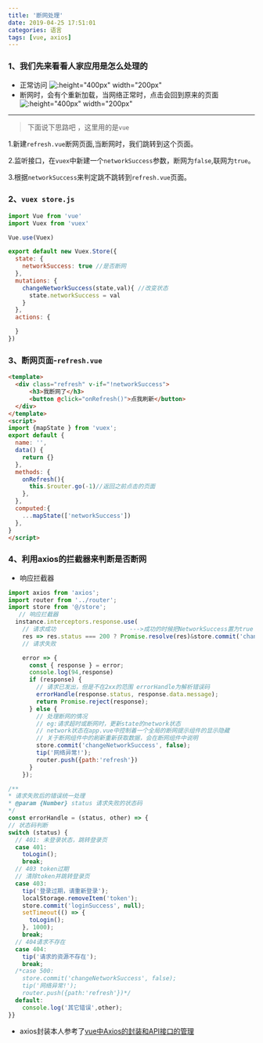 ```yaml
---
title: '断网处理'
date: 2019-04-25 17:51:01
categories: 语言
tags: [vue, axios]
---
```


<meta name="referrer" content="no-referrer" />


### 1、我们先来看看人家应用是怎么处理的
* 正常访问
![:height="400px" width="200px"](https://user-gold-cdn.xitu.io/2019/4/17/16a29edf74480c61?w=1080&h=2160&f=png&s=893289)
* 断网时，会有个重新加载，当网络正常时，点击会回到原来的页面
![:height="400px" width="200px"](https://user-gold-cdn.xitu.io/2019/4/17/16a29ed9340d9987?w=1080&h=2160&f=png&s=140812)

***
> 下面说下思路吧 ，这里用的是`vue`

  1.新建`refresh.vue`断网页面,当断网时，我们跳转到这个页面。

  2.监听接口，在`vuex`中新建一个`networkSuccess`参数，断网为`false`,联网为`true`。

  3.根据`networkSuccess`来判定跳不跳转到`refresh.vue`页面。


  ### 2、`vuex store.js`
```js
import Vue from 'vue'
import Vuex from 'vuex'

Vue.use(Vuex)

export default new Vuex.Store({
  state: {
    networkSuccess: true //是否断网
  },
  mutations: {
    changeNetworkSuccess(state,val){ //改变状态
      state.networkSuccess = val
    }
  },
  actions: {

  }
})

  ```

  ### 3、断网页面-`refresh.vue`
  ```html
  <template>
    <div class="refresh" v-if="!networkSuccess">
        <h3>我断网了</h3>
        <button @click="onRefresh()">点我刷新</button>
    </div>
</template>
<script>
  import {mapState } from 'vuex';
  export default {
    name: '',
    data() {
      return {}
    },
    methods: {
      onRefresh(){
        this.$router.go(-1)//返回之前点击的页面
      },
    },
    computed:{
      ...mapState(['networkSuccess'])
    },
  }
</script>
```

  ### 4、利用axios的拦截器来判断是否断网
  * 响应拦截器


  ```js
  import axios from 'axios';
  import router from '../router';
  import store from '@/store';
     // 响应拦截器
    instance.interceptors.response.use(
      // 请求成功                     --->成功的时候把NetworkSuccess置为true
      res => res.status === 200 ? Promise.resolve(res)&store.commit('changeNetworkSuccess', true) : Promise.reject(res),
      // 请求失败

      error => {
        const { response } = error;
        console.log(94,response)
        if (response) {
          // 请求已发出，但是不在2xx的范围 errorHandle为解析错误码
          errorHandle(response.status, response.data.message);
          return Promise.reject(response);
        } else {
          // 处理断网的情况
          // eg:请求超时或断网时，更新state的network状态
          // network状态在app.vue中控制着一个全局的断网提示组件的显示隐藏
          // 关于断网组件中的刷新重新获取数据，会在断网组件中说明
          store.commit('changeNetworkSuccess', false);
          tip('网络异常!');
          router.push({path:'refresh'})
        }
      });

/**
 * 请求失败后的错误统一处理
 * @param {Number} status 请求失败的状态码
 */
const errorHandle = (status, other) => {
  // 状态码判断
  switch (status) {
    // 401: 未登录状态，跳转登录页
    case 401:
      toLogin();
      break;
    // 403 token过期
    // 清除token并跳转登录页
    case 403:
      tip('登录过期，请重新登录');
      localStorage.removeItem('token');
      store.commit('loginSuccess', null);
      setTimeout(() => {
        toLogin();
      }, 1000);
      break;
    // 404请求不存在
    case 404:
      tip('请求的资源不存在');
      break;
    /*case 500:
      store.commit('changeNetworkSuccess', false);
      tip('网络异常!');
      router.push({path:'refresh'})*/
    default:
      console.log('其它错误',other);
  }}
  ```

  * axios封装本人参考了[vue中Axios的封装和API接口的管理](https://juejin.im/post/5b55c118f265da0f6f1aa354)

